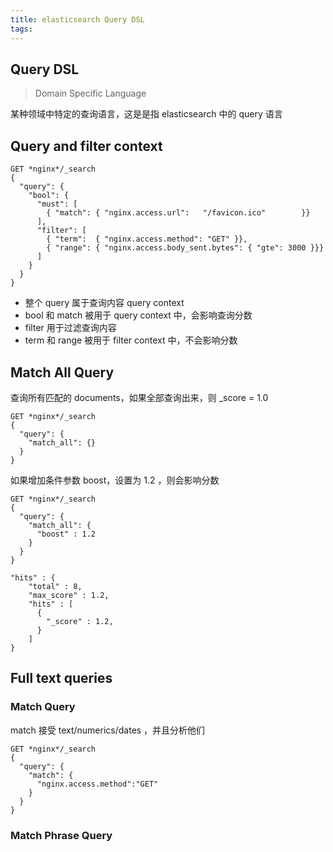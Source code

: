 ```yaml
---
title: elasticsearch Query DSL
tags:
---
```


## Query DSL

> Domain Specific Language

某种领域中特定的查询语言，这是是指 elasticsearch 中的 query 语言

## Query and filter context

```text
GET *nginx*/_search
{
  "query": {
    "bool": {
      "must": [
        { "match": { "nginx.access.url":   "/favicon.ico"        }}
      ],
      "filter": [
        { "term":  { "nginx.access.method": "GET" }},
        { "range": { "nginx.access.body_sent.bytes": { "gte": 3000 }}}
      ]
    }
  }
}
```

- 整个 query 属于查询内容 query context
- bool 和 match 被用于 query context 中，会影响查询分数
- filter 用于过滤查询内容
- term 和 range 被用于 filter context 中，不会影响分数

## Match All Query

查询所有匹配的 documents，如果全部查询出来，则 \_score = 1.0

```text
GET *nginx*/_search
{
  "query": {
    "match_all": {}
  }
}
```

如果增加条件参数 boost，设置为 1.2 ，则会影响分数

```text
GET *nginx*/_search
{
  "query": {
    "match_all": {
      "boost" : 1.2
    }
  }
}

"hits" : {
    "total" : 8,
    "max_score" : 1.2,
    "hits" : [
      {
        "_score" : 1.2,
      }
    ]
}
```

## Full text queries

### Match Query

match 接受 text/numerics/dates ，并且分析他们

```text
GET *nginx*/_search
{
  "query": {
    "match": {
      "nginx.access.method":"GET"
    }
  }
}
```

### Match Phrase Query

```text

```

```text

```

```text

```

```text

```

```text

```

```text

```

```text

```

```text

```

```text

```

```text

```

```text

```

```text

```

```text

```

```text

```

```text

```

```text

```

```text

```

```text

```

```text

```

```text

```

```text

```

```text

```

```text

```

```text

```

```text

```

```text

```

```text

```

```text

```

```text

```

```text

```

```text

```

```text

```

```text

```

```text

```

```text

```

```text

```

```text

```

```text

```

```text

```

```text

```

```text

```

```text

```

```text

```

```text

```

```text

```

```text

```

```text

```

```text

```

```text

```

```text

```

```text

```

```text

```

```text

```

```text

```

```text

```

